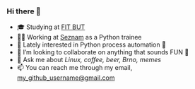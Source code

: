 ### Hi there 👋
- 🎓 Studying at [FIT BUT](https://www.fit.vut.cz/.en)
- 👨‍💻 Working at [Seznam](https://o.seznam.cz/en/) as a Python trainee
- 🌱 Lately interested in Python process automation 🐍
- 👯 I’m looking to collaborate on anything that sounds FUN 🕺
- 💬 Ask me about *Linux, coffee, beer, Brno, memes*
- 📫 You can reach me through my email, my_github_username@gmail.com
